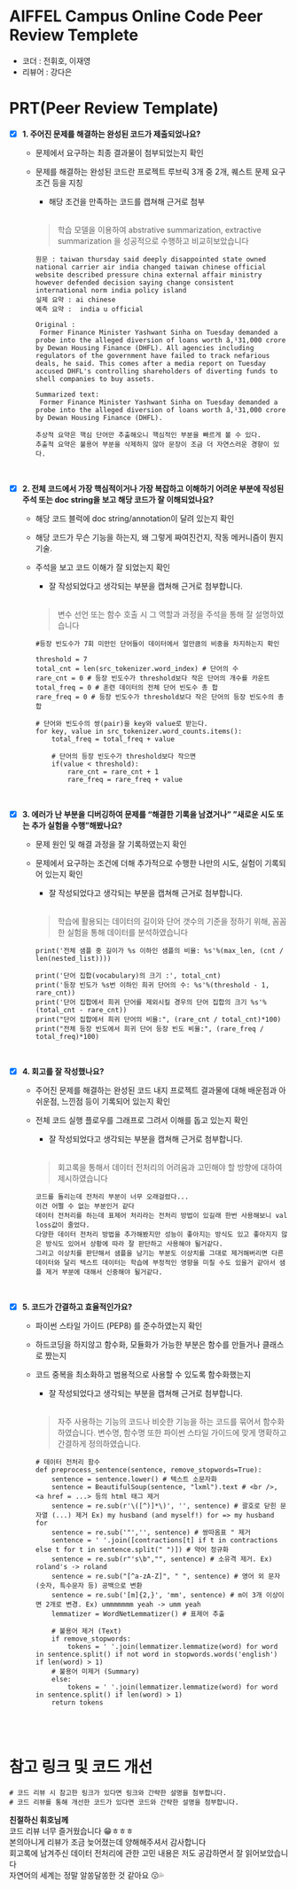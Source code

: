 # AIFFEL Campus Online Code Peer Review Templete
- 코더 : 전휘호, 이재영
- 리뷰어 : 강다은


# PRT(Peer Review Template)
- [x]  **1. 주어진 문제를 해결하는 완성된 코드가 제출되었나요?**
    - 문제에서 요구하는 최종 결과물이 첨부되었는지 확인
    - 문제를 해결하는 완성된 코드란 프로젝트 루브릭 3개 중 2개, 
    퀘스트 문제 요구조건 등을 지칭
        - 해당 조건을 만족하는 코드를 캡쳐해 근거로 첨부
     
        <br/>
     
        > 학습 모델을 이용하여 abstrative summarization, extractive summarization 을 성공적으로 수행하고 비교히보았습니다

        ```
        원문 : taiwan thursday said deeply disappointed state owned national carrier air india changed taiwan chinese official website described pressure china external affair ministry however defended decision saying change consistent international norm india policy island 
        실제 요약 : ai chinese 
        예측 요약 :  india u official
        ```

        ```
        Original : 
         Former Finance Minister Yashwant Sinha on Tuesday demanded a probe into the alleged diversion of loans worth â‚¹31,000 crore by Dewan Housing Finance (DHFL). All agencies including regulators of the government have failed to track nefarious deals, he said. This comes after a media report on Tuesday accused DHFL's controlling shareholders of diverting funds to shell companies to buy assets.
        
        Summarized text: 
         Former Finance Minister Yashwant Sinha on Tuesday demanded a probe into the alleged diversion of loans worth â‚¹31,000 crore by Dewan Housing Finance (DHFL). 
        ```
     
        ```
        추상적 요약은 핵심 단어만 추출해오니 핵심적인 부분을 빠르게 볼 수 있다.
        추출적 요약은 불용어 부분을 삭제하지 않아 문장이 조금 더 자연스러운 경향이 있다.
        ```

        <br/>
    
- [x]  **2. 전체 코드에서 가장 핵심적이거나 가장 복잡하고 이해하기 어려운 부분에 작성된 
주석 또는 doc string을 보고 해당 코드가 잘 이해되었나요?**
    - 해당 코드 블럭에 doc string/annotation이 달려 있는지 확인
    - 해당 코드가 무슨 기능을 하는지, 왜 그렇게 짜여진건지, 작동 메커니즘이 뭔지 기술.
    - 주석을 보고 코드 이해가 잘 되었는지 확인
        - 잘 작성되었다고 생각되는 부분을 캡쳐해 근거로 첨부합니다.
     
        <br/>
     
        > 변수 선언 또는 함수 호출 시 그 역할과 과정을 주석을 통해 잘 설명하였습니다
        
        ```
        #등장 빈도수가 7회 미만인 단어들이 데이터에서 얼만큼의 비중을 차지하는지 확인

        threshold = 7
        total_cnt = len(src_tokenizer.word_index) # 단어의 수
        rare_cnt = 0 # 등장 빈도수가 threshold보다 작은 단어의 개수를 카운트
        total_freq = 0 # 훈련 데이터의 전체 단어 빈도수 총 합
        rare_freq = 0 # 등장 빈도수가 threshold보다 작은 단어의 등장 빈도수의 총 합
        
        # 단어와 빈도수의 쌍(pair)을 key와 value로 받는다.
        for key, value in src_tokenizer.word_counts.items():
            total_freq = total_freq + value
        
            # 단어의 등장 빈도수가 threshold보다 작으면
            if(value < threshold):
                rare_cnt = rare_cnt + 1
                rare_freq = rare_freq + value
        ```
        <br/>
        
- [x]  **3. 에러가 난 부분을 디버깅하여 문제를 “해결한 기록을 남겼거나” 
”새로운 시도 또는 추가 실험을 수행”해봤나요?**
    - 문제 원인 및 해결 과정을 잘 기록하였는지 확인
    - 문제에서 요구하는 조건에 더해 추가적으로 수행한 나만의 시도, 
    실험이 기록되어 있는지 확인
        - 잘 작성되었다고 생각되는 부분을 캡쳐해 근거로 첨부합니다.
     
        <br/>
     
        > 학습에 활용되는 데이터의 길이와 단어 갯수의 기준을 정하기 위해, 꼼꼼한 실험을 통해 데이터를 분석하였습니다
        
        ```
        print('전체 샘플 중 길이가 %s 이하인 샘플의 비율: %s'%(max_len, (cnt / len(nested_list))))
        ```
        
        ```
        print('단어 집합(vocabulary)의 크기 :', total_cnt)
        print('등장 빈도가 %s번 이하인 희귀 단어의 수: %s'%(threshold - 1, rare_cnt))
        print('단어 집합에서 희귀 단어를 제외시킬 경우의 단어 집합의 크기 %s'%(total_cnt - rare_cnt))
        print("단어 집합에서 희귀 단어의 비율:", (rare_cnt / total_cnt)*100)
        print("전체 등장 빈도에서 희귀 단어 등장 빈도 비율:", (rare_freq / total_freq)*100)
        ```
        <br/>
        
- [x]  **4. 회고를 잘 작성했나요?**
    - 주어진 문제를 해결하는 완성된 코드 내지 프로젝트 결과물에 대해
    배운점과 아쉬운점, 느낀점 등이 기록되어 있는지 확인
    - 전체 코드 실행 플로우를 그래프로 그려서 이해를 돕고 있는지 확인
        - 잘 작성되었다고 생각되는 부분을 캡쳐해 근거로 첨부합니다.
     
        <br/>
     
        > 회고록을 통해서 데이터 전처리의 어려움과 고민해야 할 방향에 대하여 제시하였습니다
     
        ```
        코드를 돌리는데 전처리 부분이 너무 오래걸렸다...
        이건 어쩔 수 없는 부분인거 같다
        데이터 전처리를 하는데 표제어 처리라는 전처리 방법이 있길래 한번 사용해보니 val loss값이 줄었다.
        다양한 데이터 전처리 방법을 추가해봤지만 성능이 좋아지는 방식도 있고 좋아지지 않은 방식도 있어서 상황에 따라 잘 판단하고 사용해야 될거같다.
        그리고 이상치를 판단해서 샘플을 남기는 부분도 이상치를 그대로 제거해버리면 다른 데이터와 달리 텍스트 데이터는 학습에 부정적인 영향을 미칠 수도 있을거 같아서 샘플 제거 부분에 대해서 신중해야 될거같다.
        ```

        <br/>
        
- [x]  **5. 코드가 간결하고 효율적인가요?**
    - 파이썬 스타일 가이드 (PEP8) 를 준수하였는지 확인
    - 하드코딩을 하지않고 함수화, 모듈화가 가능한 부분은 함수를 만들거나 클래스로 짰는지
    - 코드 중복을 최소화하고 범용적으로 사용할 수 있도록 함수화했는지
        - 잘 작성되었다고 생각되는 부분을 캡쳐해 근거로 첨부합니다.
     
        <br/>
     
        > 자주 사용하는 기능의 코드나 비슷한 기능을 하는 코드를 묶어서 함수화하였습니다. 변수명, 함수명 또한 파이썬 스타일 가이드에 맞게 명확하고 간결하게 정의하였습니다.
        
        ```
        # 데이터 전처리 함수
        def preprocess_sentence(sentence, remove_stopwords=True):
            sentence = sentence.lower() # 텍스트 소문자화
            sentence = BeautifulSoup(sentence, "lxml").text # <br />, <a href = ...> 등의 html 태그 제거
            sentence = re.sub(r'\([^)]*\)', '', sentence) # 괄호로 닫힌 문자열 (...) 제거 Ex) my husband (and myself!) for => my husband for
            sentence = re.sub('"','', sentence) # 쌍따옴표 " 제거
            sentence = ' '.join([contractions[t] if t in contractions else t for t in sentence.split(" ")]) # 약어 정규화
            sentence = re.sub(r"'s\b","", sentence) # 소유격 제거. Ex) roland's -> roland
            sentence = re.sub("[^a-zA-Z]", " ", sentence) # 영어 외 문자(숫자, 특수문자 등) 공백으로 변환
            sentence = re.sub('[m]{2,}', 'mm', sentence) # m이 3개 이상이면 2개로 변경. Ex) ummmmmmm yeah -> umm yeah
            lemmatizer = WordNetLemmatizer() # 표제어 추출
            
            # 불용어 제거 (Text)
            if remove_stopwords:
                tokens = ' '.join(lemmatizer.lemmatize(word) for word in sentence.split() if not word in stopwords.words('english') if len(word) > 1)
            # 불용어 미제거 (Summary)
            else:
                tokens = ' '.join(lemmatizer.lemmatize(word) for word in sentence.split() if len(word) > 1)
            return tokens
        ```
        <br/>
        <br/>


# 참고 링크 및 코드 개선
```
# 코드 리뷰 시 참고한 링크가 있다면 링크와 간략한 설명을 첨부합니다.
# 코드 리뷰를 통해 개선한 코드가 있다면 코드와 간략한 설명을 첨부합니다.
```

**친절하신 휘호님께**  
코드 리뷰 너무 즐거웠습니다 😁ㅎㅎㅎ  
본의아니게 리뷰가 조금 늦어졌는데 양해해주셔서 감사합니다  
회고록에 남겨주신 데이터 전처리에 관한 고민 내용은 저도 공감하면서 잘 읽어보았습니다  
자연어의 세계는 정말 알쏭달쏭한 것 같아요 😗💦
